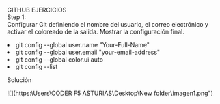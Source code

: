GITHUB EJERCICIOS
<br>
Step 1:</br>
Configurar Git definiendo el nombre del usuario, el correo electrónico y activar el coloreado de la salida. Mostrar la configuración final.

<li> git config --global user.name "Your-Full-Name"</li>
<li>git config --global user.email "your-email-address"</li>
<li>git config --global color.ui auto</li>
<li>git config --list</li>

Solución

![](https:\Users\CODER F5 ASTURIAS\Desktop\New folder\imagen1.png")
